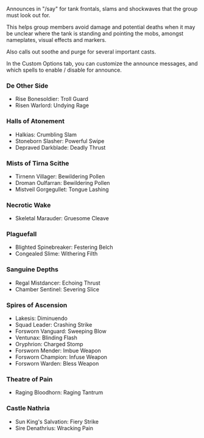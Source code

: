 Announces in "/say" for tank frontals, slams and shockwaves that the group must look out for.

This helps group members avoid damage and potential deaths when it may be unclear where the tank is standing and pointing the mobs, amongst nameplates, visual effects and markers.

Also calls out soothe and purge for several important casts.

In the Custom Options tab, you can customize the announce messages, and which spells to enable / disable for announce.

### De Other Side

* Rise Bonesoldier: Troll Guard
* Risen Warlord: Undying Rage

### Halls of Atonement

* Halkias: Crumbling Slam
* Stoneborn Slasher: Powerful Swipe
* Depraved Darkblade: Deadly Thrust
        
### Mists of Tirna Scithe

* Tirnenn Villager: Bewildering Pollen
* Droman Oulfarran: Bewildering Pollen
* Mistveil Gorgegullet: Tongue Lashing

### Necrotic Wake

* Skeletal Marauder: Gruesome Cleave
        
### Plaguefall

* Blighted Spinebreaker: Festering Belch
* Congealed Slime: Withering Filth
        
### Sanguine Depths

* Regal Mistdancer: Echoing Thrust
* Chamber Sentinel: Severing Slice
        
### Spires of Ascension

* Lakesis: Diminuendo
* Squad Leader: Crashing Strike
* Forsworn Vanguard: Sweeping Blow
* Ventunax: Blinding Flash
* Oryphrion: Charged Stomp
* Forsworn Mender: Imbue Weapon
* Forsworn Champion: Infuse Weapon
* Forsworn Warden: Bless Weapon
        
### Theatre of Pain

* Raging Bloodhorn: Raging Tantrum

### Castle Nathria

* Sun King's Salvation: Fiery Strike
* Sire Denathrius: Wracking Pain